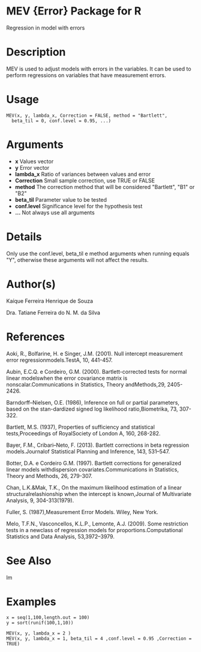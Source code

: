 # MEV {Error}	Package for R 
Regression in model with errors

# Description
MEV is used to adjust models with errors in the variables. It can be used to perform regressions on variables that have measurement errors.

# Usage
```
MEV(x, y, lambda_x, Correction = FALSE, method = "Bartlett",
  beta_til = 0, conf.level = 0.95, ...)
```

# Arguments
- **x**  Values vector
- **y** Error vector
- **lambda_x** Ratio of variances between values and error
- **Correction** Small sample correction, use TRUE or FALSE
- **method** The correction method that will be considered "Bartlett", "B1" or "B2"
- **beta_til** Parameter value to be tested
- **conf.level** Significance level for the hypothesis test
- **...** Not always use all arguments

# Details
Only use the conf.level, beta_til e method arguments when running equals "Y", otherwise these arguments will not affect the results.

# Author(s)
Kaíque Ferreira Henrique de Souza

Dra. Tatiane Ferreira do N. M. da Silva

# References
Aoki, R., Bolfarine, H. e Singer, J.M. (2001). Null intercept measurement error regressionmodels.TestA, 10, 441-457.

Aubin, E.C.Q. e Cordeiro, G.M. (2000). Bartlett-corrected tests for normal linear modelswhen the error covariance matrix is nonscalar.Communications in Statistics, Theory andMethods,29, 2405-2426.

Barndorff–Nielsen, O.E. (1986), Inference on full or partial parameters, based on the stan-dardized signed log likelihood ratio,Biometrika, 73, 307-322.

Bartlett, M.S. (1937), Properties of sufficiency and statistical tests,Proceedings of RoyalSociety of London A, 160, 268-282.

Bayer, F.M., Cribari–Neto, F. (2013). Bartlett corrections in beta regression models.Journalof Statistical Planning and Inference, 143, 531–547.

Botter, D.A. e Cordeiro G.M. (1997). Bartlett corrections for generalized linear models withdispersion covariates.Communications in Statistics, Theory and Methods, 26, 279-307.

Chan, L.K.&Mak, T.K., On the maximum likelihood estimation of a linear structuralrelashionship when the intercept is known,Journal of Multivariate Analysis, 9, 304-313(1979).

Fuller, S. (1987),Measurement Error Models. Wiley, New York.

Melo, T.F.N., Vasconcellos, K.L.P., Lemonte, A.J. (2009). Some restriction tests in a newclass of regression models for proportions.Computational Statistics and Data Analysis, 53,3972–3979.

# See Also
lm

# Examples

```
x = seq(1,100,length.out = 100)
y = sort(runif(100,1,10))

MEV(x, y, lambda_x = 2 )
MEV(x, y, lambda_x = 1, beta_til = 4 ,conf.level = 0.95 ,Correction = TRUE)
```
